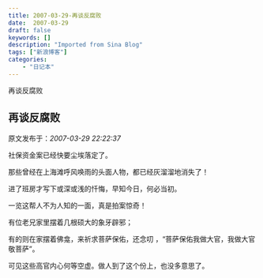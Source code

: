 ```yaml
---
title: 2007-03-29-再谈反腐败
date:  2007-03-29
draft: false
keywords: []
description: "Imported from Sina Blog"
tags: ["新浪博客"]
categories: 
    - "日记本"
---
```

再谈反腐败
## 再谈反腐败

 原文发布于：*2007-03-29 22:22:37*

 社保资金案已经快要尘埃落定了。

那些曾经在上海滩呼风唤雨的头面人物，都已经灰溜溜地消失了！

  进了班房才写下或深或浅的忏悔，早知今日，何必当初。

   一览这帮人不为人知的一面，真是拍案惊奇！

  有位老兄家里摆着几根硕大的象牙辟邪；

有的则在家摆着佛龛，来祈求菩萨保佑，还念叨 ，“菩萨保佑我做大官，我做大官敬菩萨”。

   可见这些高官内心何等空虚。做人到了这个份上，也没多意思了。

 

 

 


